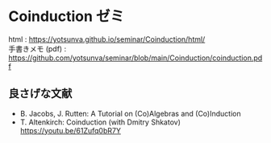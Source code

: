# Coinduction ゼミ
html : https://yotsunva.github.io/seminar/Coinduction/html/  
手書きメモ (pdf) : https://github.com/yotsunva/seminar/blob/main/Coinduction/coinduction.pdf

## 良さげな文献
- B. Jacobs, J. Rutten: A Tutorial on (Co)Algebras and (Co)Induction
- T. Altenkirch: Coinduction (with Dmitry Shkatov) https://youtu.be/61Zufq0bR7Y
